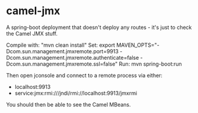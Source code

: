 camel-jmx
===========

A spring-boot deployment that doesn't deploy any routes - it's just to check the Camel JMX stuff. 

Compile with: "mvn clean install"
Set: export MAVEN_OPTS="-Dcom.sun.management.jmxremote.port=9913 -Dcom.sun.management.jmxremote.authenticate=false -Dcom.sun.management.jmxremote.ssl=false"
Run: mvn spring-boot:run

Then open jconsole and connect to a remote process via either: 
 * localhost:9913
 * service:jmx:rmi:///jndi/rmi://localhost:9913/jmxrmi

You should then be able to see the Camel MBeans.
